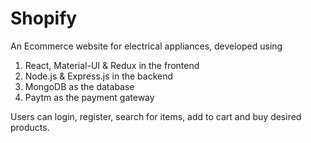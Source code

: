 # Shopify

An Ecommerce website for electrical appliances, developed using

1. React, Material-UI & Redux in the frontend
2. Node.js & Express.js in the backend
3. MongoDB as the database
4. Paytm as the payment gateway

Users can login, register, search for items, add to cart and buy desired products.
